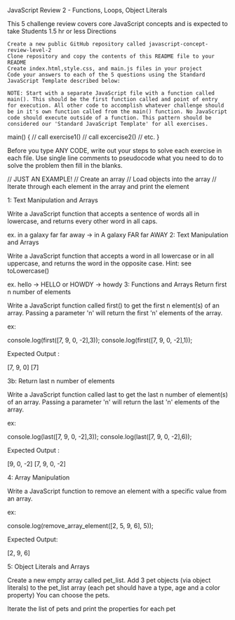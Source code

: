 JavaScript Review 2 - Functions, Loops, Object Literals

This 5 challenge review covers core JavaScript concepts and is expected to take Students 1.5 hr or less
Directions

    Create a new public GitHub repository called javascript-concept-review-level-2
    Clone repository and copy the contents of this README file to your README
    Create index.html,style.css, and main.js files in your project
    Code your answers to each of the 5 questions using the Standard JavaScript Template described below:

    NOTE: Start with a separate JavaScript file with a function called main(). This should be the first function called and point of entry for execution. All other code to accomplish whatever challenge should be in it's own function called from the main() function. No JavaScript code should execute outside of a function. This pattern should be considered our 'Standard JavaScript Template' for all exercises.

main() {
    // call exercise1()
    // call excercise2()
    // etc.
}

Before you type ANY CODE, write out your steps to solve each exercise in each file. Use single line comments to pseudocode what you need to do to solve the problem then fill in the blanks.

// JUST AN EXAMPLE!
// Create an array
// Load objects into the array
// Iterate through each element in the array and print the element

1: Text Manipulation and Arrays

Write a JavaScript function that accepts a sentence of words all in lowercase, and returns every other word in all caps.

ex. in a galaxy far far away -> in A galaxy FAR far AWAY
2: Text Manipulation and Arrays

Write a JavaScript function that accepts a word in all lowercase or in all uppercase, and returns the word in the opposite case. Hint: see toLowercase()

ex. hello -> HELLO or HOWDY -> howdy
3: Functions and Arrays
Return first n number of elements

Write a JavaScript function called first() to get the first n element(s) of an array. Passing a parameter 'n' will return the first 'n' elements of the array.

ex:

console.log(first([7, 9, 0, -2],3));
console.log(first([7, 9, 0, -2],1));

Expected Output :

[7, 9, 0] 
[7] 

3b: Return last n number of elements

Write a JavaScript function called last to get the last n number of element(s) of an array. Passing a parameter 'n' will return the last 'n' elements of the array.

ex:

console.log(last([7, 9, 0, -2],3)); 
console.log(last([7, 9, 0, -2],6));

Expected Output :

[9, 0, -2] 
[7, 9, 0, -2]

4: Array Manipulation

Write a JavaScript function to remove an element with a specific value from an array.

ex:

console.log(remove_array_element([2, 5, 9, 6], 5));

Expected Output:

[2, 9, 6]

5: Object Literals and Arrays

Create a new empty array called pet_list. Add 3 pet objects (via object literals) to the pet_list array (each pet should have a type, age and a color property) You can choose the pets.

Iterate the list of pets and print the properties for each pet